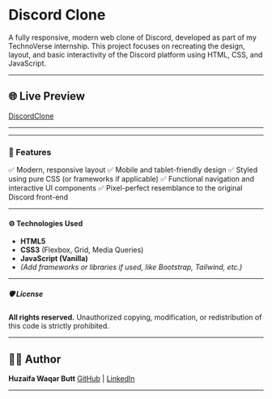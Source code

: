 
# Discord Clone

A fully responsive, modern web clone of Discord, developed as part of my TechnoVerse internship. This project focuses on recreating the design, layout, and basic interactivity of the Discord platform using HTML, CSS, and JavaScript.

---

## 🌐 Live Preview

 [DiscordClone](https://huzaifa-170504.github.io/DiscordClone/)

---


---

### **🚀 Features**

✅ Modern, responsive layout
✅ Mobile and tablet-friendly design
✅ Styled using pure CSS (or frameworks if applicable)
✅ Functional navigation and interactive UI components
✅ Pixel-perfect resemblance to the original Discord front-end

---

#### **⚙️ Technologies Used**

* **HTML5**
* **CSS3** (Flexbox, Grid, Media Queries)
* **JavaScript (Vanilla)**
* *(Add frameworks or libraries if used, like Bootstrap, Tailwind, etc.)*

---



##### **🛡️ License**

**All rights reserved.** Unauthorized copying, modification, or redistribution of this code is strictly prohibited.

---

## **🙋‍♂️ Author**

**Huzaifa Waqar Butt**
[GitHub](https://github.com/Huzaifa-170504) | [LinkedIn](https://www.linkedin.com/in/huzaifa-waqar-butt)

---



